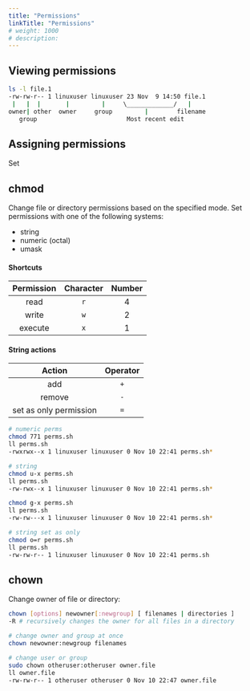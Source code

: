 ```yaml
---
title: "Permissions"
linkTitle: "Permissions"
# weight: 1000
# description:
---
```


## Viewing permissions

```bash
ls -l file.1 
-rw-rw-r-- 1 linuxuser linuxuser 23 Nov  9 14:50 file.1
 |   |  |       |         |     \_____________/   |
owner| other  owner     group         |        filename
   group                         Most recent edit

```

## Assigning permissions

Set 
## chmod

Change file or directory permissions based on the specified mode. Set permissions with one of the following systems:
- string 
- numeric (octal)
- umask

#### Shortcuts

| Permission | Character | Number |
|:-:|:-:|:-:|
| read    | `r` | 4 |
| write   | `w` | 2 |
| execute | `x` | 1 |

#### String actions

| Action | Operator |
|:-:|:-:|
| add | `+` |
| remove | `-` |
| set as only permission | `=` |

```bash
# numeric perms 
chmod 771 perms.sh
ll perms.sh 
-rwxrwx--x 1 linuxuser linuxuser 0 Nov 10 22:41 perms.sh*

# string
chmod u-x perms.sh 
ll perms.sh 
-rw-rwx--x 1 linuxuser linuxuser 0 Nov 10 22:41 perms.sh*

chmod g-x perms.sh 
ll perms.sh 
-rw-rw---x 1 linuxuser linuxuser 0 Nov 10 22:41 perms.sh*

# string set as only
chmod o=r perms.sh 
ll perms.sh 
-rw-rw-r-- 1 linuxuser linuxuser 0 Nov 10 22:41 perms.sh
```



## chown

Change owner of file or directory:

```bash
chown [options] newowner[:newgroup] [ filenames | directories ]
-R # recursively changes the owner for all files in a directory

# change owner and group at once
chown newowner:newgroup filenames

# change user or group
sudo chown otheruser:otheruser owner.file 
ll owner.file 
-rw-rw-r-- 1 otheruser otheruser 0 Nov 10 22:47 owner.file
```
